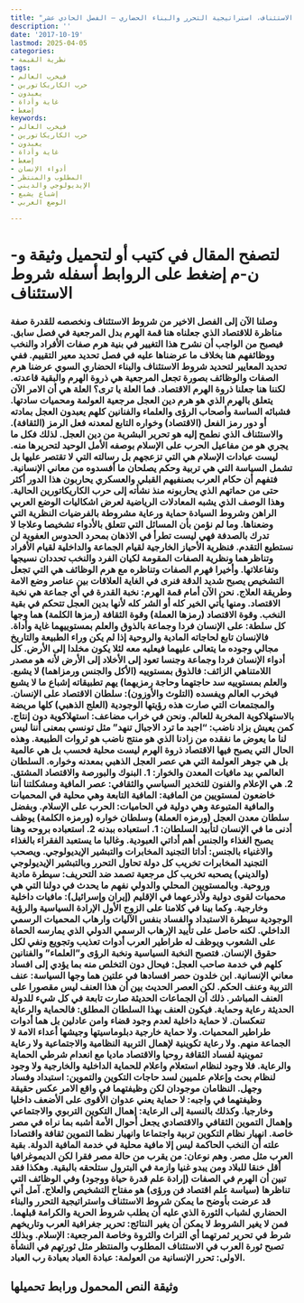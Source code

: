 ```yaml
---
title: "شروط الاستئناف، استراتيجية التحرر والبناء الحضاري – الفصل الحادي عشر"
description: ''
date: '2017-10-19'
lastmod: 2025-04-05
categories:
- نظرية القيمة
tags:
- فيخرب العالم
- حرب الكاريكاتورين
- يعبدون
- غاية وأداة
- إضغط
keywords:
- فيخرب العالم
- حرب الكاريكاتورين
- يعبدون
- غاية وأداة
- إضغط
- أدواء الإنسان
- المطلوب والمنتظر
- الإيديولوجي والديني
- إشباع يشبع
- الوضع العربي

---
```

# **لتصفح المقال في كتيب أو لتحميل وثيقة و-ن-م إضغط على الروابط أسفله** **شروط الاستئناف**

### وصلنا الآن إلى الفصل الاخير من شروط الاستئناف ونخصصه للقدرة صفة مناظرة للاقتصاد الذي جعلناه هنا قمة الهرم بدل المرجعية في فصل سابق. فيصبح من الواجب أن نشرح هذا التغيير في بنية هرم صفات الأفراد والنخب ووظائفهم هنا بخلاف ما عرضناها عليه في فصل تحديد معير التقييم. ففي تحديد المعايير لتحديد شروط الاستئناف والبناء الحضاري السوي عرضنا هرم الصفات والوظائف بصورة تجعل المرجعية هي ذروة الهرم والبقية قاعدته. لكننا هنا جعلنا ذروة الهرم الاقتصاد. فما العلة يا ترى؟ العلة هي أن الامر الآن يتعلق بالهرم الذي هو هرم دين العجل مرجعية العولمة ومحميات سادتها. فشبائه الساسة وأصحاب الرؤى والعلماء والفنانين كلهم يعبدون العجل بمادته أو دور رمز الفعل (الاقتصاد) وخواره التابع لمعدنه فعل الرمز (الثقافة). والاستئناف الذي نطمح إليه هو تحرير البشرية من دين العجل. لذلك فكل ما يجري هو من مفاعيل الحرب على الإسلام بوصفه الأمل الوحيد لتحريرها منه. ليست عبادات الإسلام هي التي تزعجهم بل رسالته التي لا تقتصر عليها بل تشمل السياسة التي هي تربية وحكم يصلحان ما أفسدوه من معاني الإنسانية. فتفهم أن حكام العرب بصنفيهم القبلي والعسكري يحاربون هذا الدور أكثر حتى من حماتهم الذي يحاربونه منذ نشأته إلى حرب الكاريكاتورين الحالية. وهذا الوصف الذي يشبه المعادلات الرياضية لعرض اشكاليات الوضع العربي الراهن وشروط السيادة حماية ورعاية مشروطة بالفرضيات النظرية التي وضعناها. وما لم نؤمن بأن المسائل التي تتعلق بالأدواء تشخيصا وعلاجا لا تدرك بالصدفة فهي ليست تطرأ في الاذهان بمحرد الحدوس العفوية لن نستطيع التقدم. فنظرية الأحياز الخارجية لقيام الجماعة والداخلية لقيام الأفراد وتناظرهما ونظرية الصفات المقومة لكيان الفرد والنخب تحددان نسيجها وتفاعلاتها. وأخيرا فهرم الصفات وتناظره مع هرم الوظائف هي التي تجعل التشخيص يصبح شديد الدقة فنرى في الغاية العلاقات بين عناصر وضع الامة وطريقة العلاج. نحن الآن أمام قمة الهرم: نخبة القدرة في أي جماعة هي نخبة الاقتصاد. ومنها يأتي الخير كله أو الشر كله لأنها بدين العجل تتحكم في بقية النخب. وقوة الاقتصاد (رمزها العملة) وقوة الثقافة (رمزها الكلمة) هما وجها كل سلطة: على الإنسان فردا وجماعة بالذوق والعلم بمستوييهما غاية وأداة. فالإنسان تابع لحاجاته المادية والروحية إذا لم يكن وراء الطبيعة والتاريخ مجالي وجوده ما يتعالى عليهما فيعليه معه لئلا يكون مخلدا إلى الأرض. كل أدواء الإنسان فردا وجماعة وجنسا تعود إلى الأخلاد إلى الأرض لأنه هو مصدر اللامتناهي الزائف: فالذوق بمستوييه (الأكل والجنس ورمزاهما) لا يشبع. والعلم بمستوييه سد حاجتهما وحاجة رمزيهما) يهم تطبيقاته إشباع ما لا يشبع فيخرب العالم ويفسده (التلوث والأوزون): سلطان الاقتصاد على الإنسان. والمجتمعات التي صارت هذه رؤيتها الوجودية (العلج الذهبي) كلها مريضة بالاستهلاكوية المخربة للعالم. ونحن في خراب مضاعف: استهلاكوية دون إنتاج. كمن يعيش بزاد ناضب: “اجبد ما ترد الاجبال تنهد” مثل تونسي بمعنى أننا ليس لنا ما يعوض ما نفقده من زادنا الذي هو منتج ناضب هو ثروات الطبيعة. وهذه الحال التي يصبح فيها الاقتصاد ذروة الهرم ليست محلية فحسب بل هي عالمية بل هي جوهر العولمة التي هي عصر العجل الذهبي بمعدنه وخواره. السلطان العالمي بيد مافيات المعدن والخوار: 1. البنوك والبورصة والاقتصاد المشتق. 2. هي الإعلام والفنون للتخدير السياسي والثقافي: عصر المافية ومشكلتنا أننا خاضعون لمستويين من المافية: المافية التابعة وهي محلية في المحميات والمافية المتبوعة وهي دولية في الحاميات: الحرب على الإسلام. وبفضل سلطان معدن العجل (ورمزه العملة) وسلطان خواره (ورمزه الكلمة) يوظف أدنى ما في الإنسان لتأبيد السلطان: 1. استعباده ببدنه 2. استعباده بروحه وهنا يصبح الغذاء والجنس أهم أداتي العبودية. وغالبا ما يستعبد الفقراء بالغذاء والاغنياء بالجنس: أداتا التجنيد المخابرات والتبشير الإيديولوجي. ويصحب التجنيد المخابرات تخريب كل دولة تحاول التحرر وبالتبشير الإيديولوجي (والديني) يصحبه تخريب كل مرجعية تصمد ضد التحريف: سيطرة مادية وروحية. وبالمستويين المحلي والدولي نفهم ما يحدث في دولنا التي هي محميات لقوى دولية ولأذرعهما في الإقليم (إيران وإسرائيل): مافيات داخلية وخارجية. وكما بينا في كلامنا على الزوج الأول الإرادة السياسية والرؤية الوجودية سيطرة الاستبداد والفساد بنفس الآليات وارهاب المحميات الرسمي الداخلي. لكنه حاصل على تأييد الإرهاب الرسمي الدولي الذي يمارسه الحماة على الشعوب ويوظف له طراطير العرب أدوات تعذيب وتجويع ونفي لكل حقوق الإنسان. فتصبح النخبة السياسية ونخبة الرؤى و”العلماء” والفنانين كلهم في خدمة صاحب العجل: فيحال دون التخلص منه بما يؤدي إلى افساد معاني الإنسانية. ابن خلدون حصر افسادها في علتين هما وجها السياسة: عنف التربية وعنف الحكم. لكن العصر الحديث بين أن هذا العنف ليس مقصورا على العنف المباشر. ذلك أن الجماعات الحديثة صارت تابعة في كل شيء للدولة الحديثة رعاية وحماية. فيكون العنف بهذا السلطان المطلق: فالحماية والرعاية تنعكسان. لا حماية داخلية لعدم وجود قضاء وامن عادلين بل هما أدوات طراطير المحميات. ولا حماية خارجية دبلوماسيتها وجيشها أعداء الامة لا الجماعة منهم. ولا رعاية تكوينية لإهمال التربية النظامية والاجتماعية ولا رعاية تموينية لفساد الثقافة روحيا والاقتصاد ماديا مع انعدام شرطي الحماية والرعاية. فلا وجود لنظام استعلام واعلام للحماية الداخلية والخارجية ولا وجود لنظام بحث وإعلام علميين لسد حاجات التكوين والتموين: استبداد وفساد وجهل. النظامان موجودان لكن وظيفتهما في واقع الامر عكس حقيقة وظيفتهما في واجبه: لا حماية يعني عدوان الأقوى على الأضعف داخليا وخارجيا. وكذلك بالنسبة إلى الرعاية: إهمال التكوين التربوي والاجتماعي وإهمال التموين الثقافي والاقتصادي يجعل أحوال الأمة أشبه بما نراه في مصر خاصة. انهيار نظام التكوين تربية واجتماعا وانهيار نظما التموين ثقافة واقتصادا علته أن النخب الحاكمة ليس إلا مافية محلية في خدمة المافية الدولة. بقية العرب مثل مصر. وهم نوعان: من يقرب من حالة مصر فقرا لكن الديموغرافيا أقل خنقا للبلاد ومن يبدو غنيا وازمة في البترول ستلحقه بالبقية. وهكذا فقد تبين أن الهرم في الصفات (إرادة علم قدرة حياة ووجود) وفي الوظائف التي تناظرها (سياسة علم اقتصاد فن ورؤى) هو مفتاح التشخيص والعلاج. آمل أني قد عرضت بأوضح ما يمكن شروط الاستئناف واستراتيجية التحرر والبناء الحضاري لشباب الثورة الذي عليه أن يطلب شروط الحرية والكرامة قبلهما. فمن لا يغير الشروط لا يمكن أن يغير النتائج: تحرير جغرافية العرب وتاريخهم شرط في تحرير ثمرتهما أي التراث والثروة وخاصة المرجعية: الإسلام. وبذلك تصبح ثورة العرب في الاستئناف المطلوب والمنتظر مثل ثورتهم في النشأة الاولى: تحرر الإنسانية من العولمة: عبادة العباد بعبادة رب العباد.

## وثيقة النص المحمول ورابط تحميلها

###

